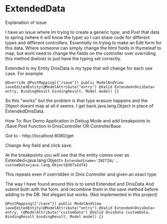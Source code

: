# ExtendedData

Explanation of issue

I have an issue where Im trying to create a generic type, and Post that data to spring (where it will know the type) so I can share code for different types and different controllers. 
Essentially im trying to make an Edit form for this data. Where someone can simply change the html fields in thymeleaf to map, but wont need to change the fields on the controller over overriding this method (below) to just have the typing set correctly.

Extended<T> is my Entity
DnisData is my type that will change for each use case.
For example 

``@Override
@PostMapping({"/save"})
public ModelAndView saveEditedEntity(@ModelAttribute("entry") @Valid Extended<DnisData> entry, BindingResult bindingResult, Model model) {}``

So this "works" but the problem is that type erasure happens and the Object doesnt map at all it seems. 
I get back java.lang.Object in place of ExtendedDnisData.



How To:
Run Demo Application in Debug Mode and add 
breakpoints to /Save Post Function in DnisController OR ControllerBase

Got to - http://localhost:8080/get

Change Any field and click save.

At the breakpoints you will see that the entity comes over as 
Extended<java.lang.Object>
``Extended{name='INITIAL', customData=java.lang.Object@367a1df4}``

This repeats even if overridden in Dnis Controller and given an exact type



The way I have found around this is to send Extended<DnisData> and DnisData
And submit both with the form. and recombine them in the save method before adding to the DB.
Not elegant but works. (Not implemented in this project)

``@PostMapping({"/save"})
public ModelAndView saveEditedEntity(@ModelAttribute("entry") @Valid Extended<DnisData> entry, (@ModelAttribute("customData") @Valid DnisData customData, BindingResult bindingResult, Model model) {}``

